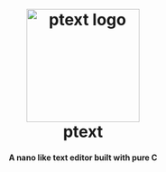 <h1 align="center">
  <br>
  <img src="Untitled.svg" alt="ptext logo" width="200">
  <br>
  ptext
  <br>
</h1>
<h4 align="center">A nano like text editor built with pure C </h4>

